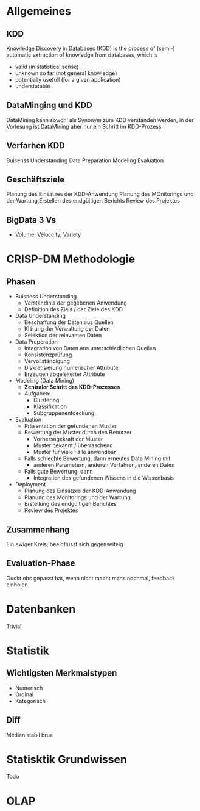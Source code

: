 # Allgemeines
## KDD
Knowledge Discovery in Databases (KDD) is the process of (semi-) automatic 
extraction of knowledge from databases, which is
- valid (in statistical sense)
- unknown so far (not general knowledge)
- potentially usefull (for a given application)
- understatable

## DataMinging und KDD
DataMining kann sowohl als Synonym zum KDD verstanden werden, in der Vorlesung ist DataMining aber nur ein Schritt im KDD-Prozess

## Verfarhen KDD
Buisenss Understanding
Data Preparation
Modeling
Evaluation

## Geschäftsziele
Planung des Einsatzes der KDD-Anwendung
Planung des MOnitorings und der Wartung
Erstellen des endgültigen Berichts
Review des Projektes

## BigData 3 Vs
- Volume, Veloccity, Variety

# CRISP-DM Methodologie
## Phasen
- Buisness Understanding
    - Verständinis der gegebenen Anwendung
    - Definition des Ziels / der Ziele des KDD
- Data Understanding
    - Beschaffung der Daten aus Quellen
    - Klärung der Verwaltung der Daten
    - Selektion der relevanten Daten
- Data Preperation
    - Integration von Daten aus unterschiedlichen Quellen
    - Konsistenzprüfung
    - Vervollständigung
    - Diskretisierung numerischer Attribute
    - Erzeugen abgeleiterter Attribute
- Modeling (Data Mining)
    - **Zentraler Schritt des KDD-Prozesses**
    - Aufgaben: 
        - Clustering
        - Klassifikation
        - Subgruppenentdeckung
- Evaluation
    - Präsentation der gefundenen Muster
    - Bewertung der Muster durch den Benutzer
        - Vorhersagekraft der Muster
        - Muster bekannt / überraschend
        - Muster für viele Fälle anwendbar
    - Falls schlechte Bewertung, dann erneutes Data Mining mit 
        - anderen Parametern, anderen Verfahren, anderen Daten
    - Falls gute Bewertung, dann
        - Integration des gefundenen Wissens in die Wissenbasis
- Deployment
    - Planung des Einsatzes der KDD-Anwendung
    - Planung des Monitorings und der Wartung
    - Erstellung des endgültigen Berichtes
    - Review des Projektes

## Zusammenhang
Ein ewiger Kreis, beeinflusst sich gegenseiteig

## Evaluation-Phase
Guckt obs gepasst hat, wenn nicht macht mans nochmal, feedback einholen

# Datenbanken
Trivial

# Statistik
## Wichtigsten Merkmalstypen
- Numerisch
- Ordinal
- Kategorisch

## Diff
Median stabil brua

# Statisktik Grundwissen
Todo

# OLAP